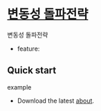 # [변동성 돌파전략](https://wikidocs.net/21888)

변동성 돌파전략

* feature: 

## Quick start

example

- Download the latest 
  [about](https://about).


